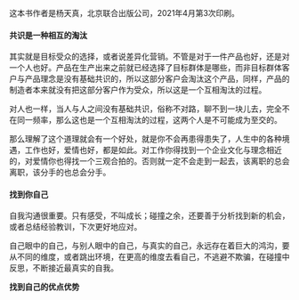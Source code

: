 这本书作者是杨天真，北京联合出版公司，2021年4月第3次印刷。

#### 共识是一种相互的淘汰

其实就是目标受众的选择，或者说差异化营销。不管是对于一件产品也好，还是对一个人也好。产品在生产出来之前就已经选择了目标群体是哪些，而非目标群体客户与产品理念是没有基础共识的，所以这部分客户会淘汰这个产品，同样，产品的制造者本来就没有把这部分客户作为受众，所以这是一个互相淘汰的过程。

对人也一样，当人与人之间没有基础共识，俗称不对路，聊不到一块儿去，完全不在同一频率，那么这也是一个互相淘汰的过程，这两个人是不可能成为至交的。

那么理解了这个道理就会有一个好处，就是你不会再患得患失了，人生中的各种境遇，工作也好，爱情也好，都是如此。对工作你得找到一个企业文化与理念相近的，对爱情你也得找一个三观合拍的。否则就一定不会走到一起去，该离职的总会离职，该分手的也总会分手。

#### 找到你自己

自我沟通很重要。只有感受，不叫成长；碰撞之余，还要善于分析找到新的机会，或者总结经验教训，下次更好地应对。

自己眼中的自己，与别人眼中的自己，与真实的自己，永远存在着巨大的鸿沟，要从不同的维度，或者跳出环境，在更高的维度去看自己，不逃避不欺骗，在碰撞中反思，不断接近最真实的自我。

**找到自己的优点优势**
